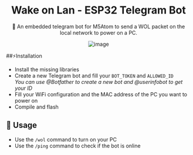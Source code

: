 <div align="center">

# Wake on Lan - ESP32 Telegram Bot

🤖 An embedded telegram bot for M5Atom to send a WOL packet on the local network to power on a PC.
  
![image](https://user-images.githubusercontent.com/6751621/186376085-caa39541-182e-44fb-b51b-762e792369a1.png)


</div>

##⚡Installation
- Install the missing libraries
- Create a new Telegram bot and fill your `BOT_TOKEN` and `ALLOWED_ID`  
  _You can use @Botfather to create a new bot and @userinfobot to get your ID_
- Fill your WiFi configuration and the MAC address of the PC you want to power on
- Compile and flash

## 📄 Usage

- Use the `/wol` command to turn on your PC
- Use the `/ping` command to check if the bot is online
